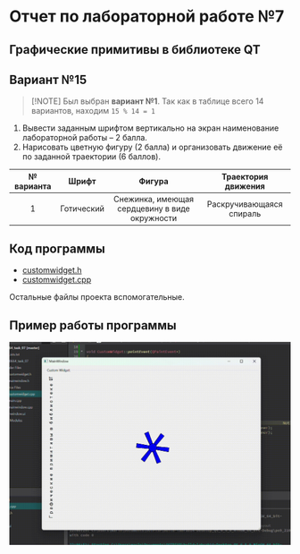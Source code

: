 # Отчет по лабораторной работе №7

## Графические примитивы в библиотеке QT

## Вариант №15

> \[!NOTE]
> Был выбран **вариант №1**. Так как в таблице всего 14 вариантов, находим
> `15 % 14 = 1`

1. Вывести заданным шрифтом вертикально на экран наименование лабораторной
работы – 2 балла.  
2. Нарисовать цветную фигуру (2 балла) и организовать движение её по заданной траектории
(6 баллов).

|№ варианта|Шрифт|Фигура|Траектория движения|
| :-: | :-: | :-: | :-: |
|1|Готический|Снежинка, имеющая сердцевину в виде окружности|Раскручивающаяся спираль|

## Код программы

- [customwidget.h](./src/customwidget.h)
- [customwidget.cpp](./src/customwidget.cpp)

Остальные файлы проекта вспомогательные.

## Пример работы программы

![snowflake.gif](./readme_imgs/snowflake.gif)
